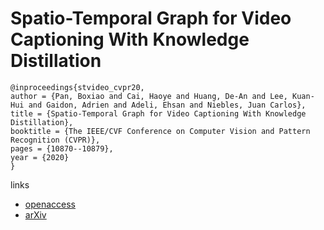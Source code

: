 # Spatio-Temporal Graph for Video Captioning With Knowledge Distillation

```
@inproceedings{stvideo_cvpr20,
author = {Pan, Boxiao and Cai, Haoye and Huang, De-An and Lee, Kuan-Hui and Gaidon, Adrien and Adeli, Ehsan and Niebles, Juan Carlos},
title = {Spatio-Temporal Graph for Video Captioning With Knowledge Distillation},
booktitle = {The IEEE/CVF Conference on Computer Vision and Pattern Recognition (CVPR)},
pages = {10870--10879},
year = {2020}
}
```

links
- [openaccess](http://openaccess.thecvf.com/content_CVPR_2020/html/Pan_Spatio-Temporal_Graph_for_Video_Captioning_With_Knowledge_Distillation_CVPR_2020_paper.html)
- [arXiv](https://arxiv.org/abs/2003.13942)
